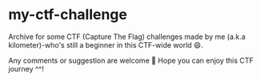 # my-ctf-challenge

Archive for some CTF (Capture The Flag) challenges made by me (a.k.a kilometer)-who's still a beginner in this CTF-wide world 😄. 

Any comments or suggestion are welcome 🙏
Hope you can enjoy this CTF journey ^^!

